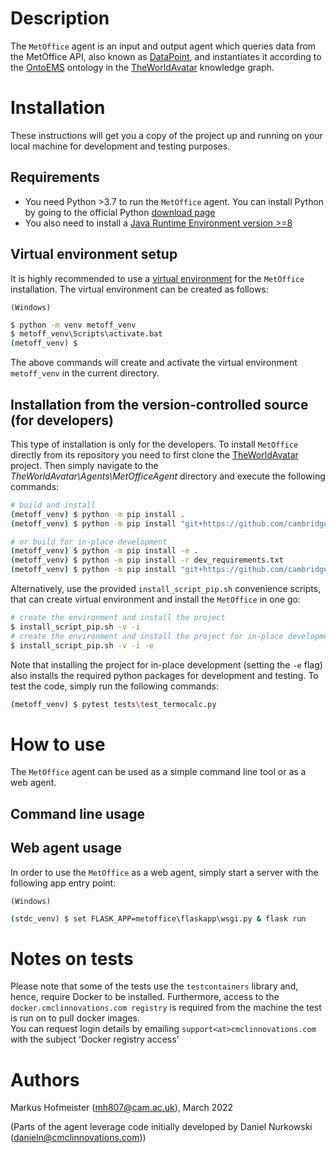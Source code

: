 # Description

The `MetOffice` agent is an input and output agent which queries data from the MetOffice API, also known as [DataPoint], and instantiates it according to the [OntoEMS] ontology in the [TheWorldAvatar] knowledge graph.

# Installation
These instructions will get you a copy of the project up and running on your local machine for development and testing purposes.

## Requirements

- You need Python >3.7 to run the `MetOffice` agent. You can install Python by going to the official Python [download page]
- You also need to install a [Java Runtime Environment version >=8]

## Virtual environment setup

It is highly recommended to use a [virtual environment] for the `MetOffice` installation. The virtual environment can be created as follows:

`(Windows)`

```cmd
$ python -m venv metoff_venv
$ metoff_venv\Scripts\activate.bat
(metoff_venv) $
```

The above commands will create and activate the virtual environment `metoff_venv` in the current directory.

## Installation from the version-controlled source (for developers)

This type of installation is only for the developers. To install `MetOffice`  directly from its repository you need to first clone the [TheWorldAvatar] project. Then simply navigate to the *TheWorldAvatar\Agents\MetOfficeAgent* directory and execute the following commands:
```bash
# build and install
(metoff_venv) $ python -m pip install .
(metoff_venv) $ python -m pip install "git+https://github.com/cambridge-cares/TheWorldAvatar@main#subdirectory=Agents/utils/python-utils"

# or build for in-place development
(metoff_venv) $ python -m pip install -e .
(metoff_venv) $ python -m pip install -r dev_requirements.txt
(metoff_venv) $ python -m pip install "git+https://github.com/cambridge-cares/TheWorldAvatar@main#subdirectory=Agents/utils/python-utils"
```

Alternatively, use the provided `install_script_pip.sh` convenience scripts, that can create virtual environment and install the `MetOffice` in one go:
```bash
# create the environment and install the project
$ install_script_pip.sh -v -i
# create the environment and install the project for in-place development
$ install_script_pip.sh -v -i -e
```
Note that installing the project for in-place development (setting the `-e` flag) also installs the required python packages for development and testing. To test the code, simply run the following commands:

```bash
(metoff_venv) $ pytest tests\test_termocalc.py
```

# How to use

The `MetOffice` agent can be used as a simple command line tool or as a web agent.

## Command line usage


## Web agent usage

In order to use the `MetOffice` as a web agent, simply start a server with the following app entry point:

`(Windows)`

```cmd
(stdc_venv) $ set FLASK_APP=metoffice\flaskapp\wsgi.py & flask run
```

# Notes on tests

Please note that some of the tests use the `testcontainers` library and, hence, require Docker to be installed. Furthermore, access to the `docker.cmclinnovations.com registry` is required from the machine the test is run on to pull docker images.  
You can request login details by emailing `support<at>cmclinnovations.com` with the subject 'Docker registry access'

# Authors #
Markus Hofmeister (mh807@cam.ac.uk), March 2022

(Parts of the agent leverage code initially developed by Daniel Nurkowski (danieln@cmclinnovations.com))


<!-- Links -->
[DataPoint]: https://www.metoffice.gov.uk/services/data/datapoint/about
[OntoEMS]: http://www.theworldavatar.com/ontology/ontoems/OntoEMS.owl
[download page]: https://www.python.org/getit/
[Java Runtime Environment version >=8]: https://adoptopenjdk.net/?variant=openjdk8&jvmVariant=hotspot
[virtual environment]: https://docs.python.org/3/tutorial/venv.html
[TheWorldAvatar]: https://github.com/cambridge-cares/TheWorldAvatar